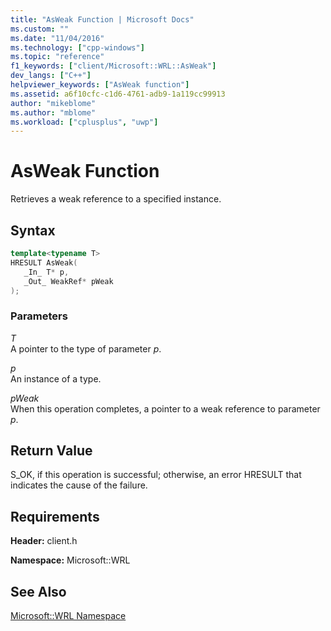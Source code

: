 ```yaml
---
title: "AsWeak Function | Microsoft Docs"
ms.custom: ""
ms.date: "11/04/2016"
ms.technology: ["cpp-windows"]
ms.topic: "reference"
f1_keywords: ["client/Microsoft::WRL::AsWeak"]
dev_langs: ["C++"]
helpviewer_keywords: ["AsWeak function"]
ms.assetid: a6f10cfc-c1d6-4761-adb9-1a119cc99913
author: "mikeblome"
ms.author: "mblome"
ms.workload: ["cplusplus", "uwp"]
---
```

# AsWeak Function

Retrieves a weak reference to a specified instance.

## Syntax

```cpp
template<typename T>
HRESULT AsWeak(
   _In_ T* p,
   _Out_ WeakRef* pWeak
);
```

### Parameters

*T*  
A pointer to the type of parameter *p*.

*p*  
An instance of a type.

*pWeak*  
When this operation completes, a pointer to a weak reference to parameter *p*.

## Return Value

S_OK, if this operation is successful; otherwise, an error HRESULT that indicates the cause of the failure.

## Requirements

**Header:** client.h

**Namespace:** Microsoft::WRL

## See Also

[Microsoft::WRL Namespace](../windows/microsoft-wrl-namespace.md)